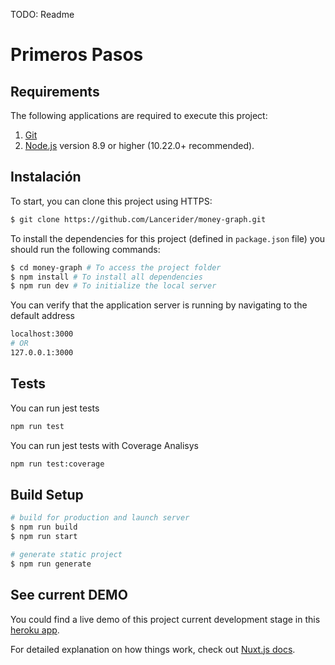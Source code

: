 TODO: Readme

# Primeros Pasos

## Requirements
The following applications are required to execute this project: 

1. [Git](https://git-scm.com/)
2. [Node.js](https://nodejs.org/) version 8.9 or higher (10.22.0+ recommended).

## Instalación

To start, you can clone this project using HTTPS: <br>

```sh
$ git clone https://github.com/Lancerider/money-graph.git
```

To install the dependencies for this project (defined in `package.json` file) you should run the following commands: 

```sh
$ cd money-graph # To access the project folder
$ npm install # To install all dependencies
$ npm run dev # To initialize the local server
```

You can verify that the application server is running by navigating to the default address
```sh
localhost:3000
# OR
127.0.0.1:3000
```

## Tests
You can run jest tests
```sh
npm run test
```

You can run jest tests with Coverage Analisys
```sh
npm run test:coverage
```

## Build Setup

```bash
# build for production and launch server
$ npm run build
$ npm run start

# generate static project
$ npm run generate
```

## See current DEMO
You could find a live demo of this project current development stage in this [heroku app](https://metricks.herokuapp.com/).

For detailed explanation on how things work, check out [Nuxt.js docs](https://nuxtjs.org).
